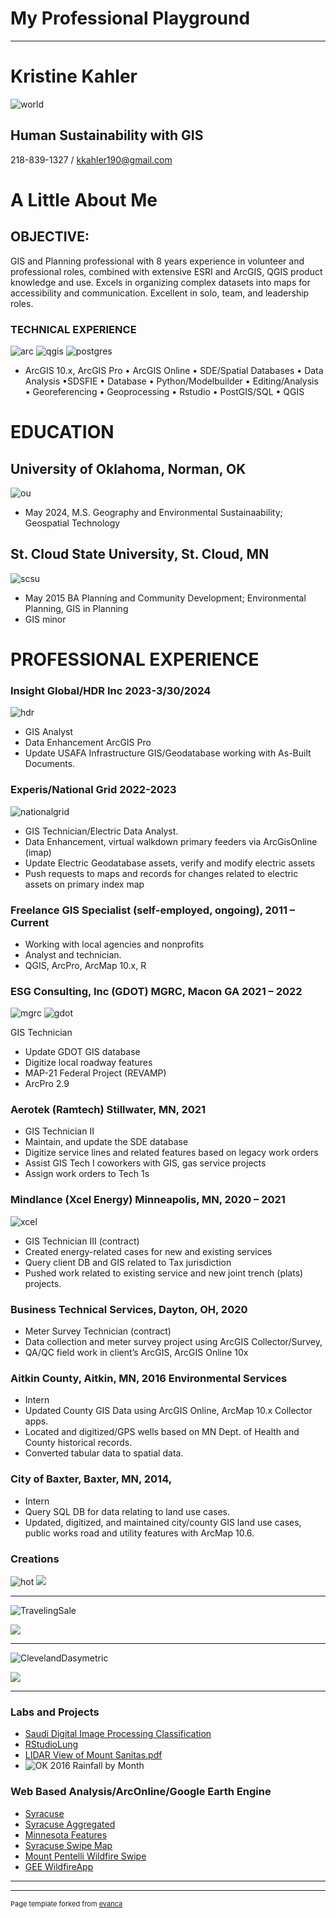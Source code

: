 # My Professional Playground

---
# Kristine Kahler 
![world](https://github.com/KristineMK72/Kristine-Kahler/assets/124746855/65d62dde-6aaf-4350-9f64-972785d631eb)
## Human Sustainability with GIS 
218-839-1327 / kkahler190@gmail.com

# A Little About Me
## OBJECTIVE: 
GIS and Planning professional with 8 years experience in volunteer and professional roles, combined with extensive ESRI and ArcGIS, QGIS product knowledge and use. Excels in organizing complex datasets into maps for accessibility and communication. Excellent in solo, team, and leadership roles. 
### TECHNICAL EXPERIENCE
![arc](https://github.com/KristineMK72/Kristine-Kahler/assets/124746855/62d95c9a-9144-4625-8568-7cd29255ff09)
![qgis](https://github.com/KristineMK72/Kristine-Kahler/assets/124746855/b19b5e50-4048-4174-8e77-b744c9ebfe89)
![postgres](https://github.com/KristineMK72/Kristine-Kahler/assets/124746855/7b1f7948-2286-4212-b889-b12e8e22ea17)
- ArcGIS 10.x, ArcGIS Pro • ArcGIS Online • SDE/Spatial Databases • Data Analysis •SDSFIE • Database • Python/Modelbuilder • Editing/Analysis • Georeferencing • Geoprocessing • Rstudio • PostGIS/SQL • QGIS

# EDUCATION 
## University of Oklahoma, Norman, OK 
![ou](https://github.com/KristineMK72/Kristine-Kahler/assets/124746855/0afbaaab-ad9c-409f-bc20-7be2da34eb59)
- May 2024, M.S. Geography and Environmental Sustainaability; Geospatial Technology


 ## St. Cloud State University, St. Cloud, MN
 ![scsu](https://github.com/KristineMK72/Kristine-Kahler/assets/124746855/6ab5503b-23e3-44fe-86f0-d7ea3f4c338f)
- May 2015 BA Planning and Community Development; Environmental Planning, GIS in Planning
- GIS minor
 
# PROFESSIONAL EXPERIENCE
###  Insight Global/HDR Inc 2023-3/30/2024
![hdr](https://github.com/KristineMK72/Kristine-Kahler/assets/124746855/977d2a35-10e1-45cf-8ba4-78f7803e6ff7)
- GIS Analyst
- Data Enhancement ArcGIS Pro 
- Update USAFA Infrastructure GIS/Geodatabase working with As-Built Documents. 

###  Experis/National Grid 2022-2023
![nationalgrid](https://github.com/KristineMK72/Kristine-Kahler/assets/124746855/222e31e0-8607-4849-a666-9c2277ad3857)
- GIS Technician/Electric Data Analyst. 
- Data Enhancement, virtual walkdown primary feeders via ArcGisOnline (imap)
- Update Electric Geodatabase assets, verify and modify electric assets  
- Push requests to maps and records for changes related to electric assets on primary index map
  
###  Freelance GIS Specialist (self-employed, ongoing), 2011 – Current 
- Working with local agencies and nonprofits
- Analyst and technician.
- QGIS, ArcPro, ArcMap 10.x, R
  
###  ESG Consulting, Inc (GDOT) MGRC, Macon GA 2021 – 2022
![mgrc](https://github.com/KristineMK72/Kristine-Kahler/assets/124746855/a2f38414-1596-4135-82e9-7820dc788bd3)
![gdot](https://github.com/KristineMK72/Kristine-Kahler/assets/124746855/894018c7-ef4a-4a64-a187-c5b544787ea5)

 GIS Technician 
 - Update GDOT GIS database
 - Digitize local roadway features
 - MAP-21 Federal Project (REVAMP)
 - ArcPro 2.9
   
###  Aerotek (Ramtech) Stillwater, MN, 2021 
- GIS Technician II 
- Maintain, and update the SDE database
- Digitize service lines and related features based on legacy work orders
- Assist GIS Tech I coworkers with GIS, gas service projects
- Assign work orders to Tech 1s
   
###  Mindlance (Xcel Energy) Minneapolis, MN, 2020 – 2021 
![xcel](https://github.com/KristineMK72/Kristine-Kahler/assets/124746855/2ab4a746-25ec-4c0b-9e54-67a742535718)
- GIS Technician III (contract) 
- Created energy-related cases for new and existing services
- Query client DB and GIS related to Tax jurisdiction
- Pushed work related to existing service and new joint trench (plats) projects.

###  Business Technical Services, Dayton, OH, 2020 
- Meter Survey Technician (contract) 
-  Data collection and meter survey project using ArcGIS Collector/Survey,
-  QA/QC field work in client’s ArcGIS, ArcGIS Online 10x
  
### Aitkin County, Aitkin, MN, 2016 Environmental Services
- Intern 
- Updated County GIS Data using ArcGIS Online, ArcMap 10.x Collector apps.
- Located and digitized/GPS wells based on MN Dept. of Health and County historical records.
- Converted tabular data to spatial data.

### City of Baxter, Baxter, MN, 2014, 
- Intern 
- Query SQL DB for data relating to land use cases.
- Updated, digitized, and maintained city/county GIS land use cases, public works road and utility features with ArcMap 10.6.

### Creations 

![hot](https://github.com/KristineMK72/Kristine-Kahler/assets/124746855/b469b96a-38c6-41f5-88db-9c114b3e15ce)
<img src="images/dummy_thumbnail.jpg?raw=true"/>

---
![TravelingSale](https://github.com/KristineMK72/Kristine-Kahler/assets/124746855/ff250a1f-b842-4de8-b7da-8acb67d4c2d1)

<img src="images/dummy_thumbnail.jpg?raw=true"/>

---
![ClevelandDasymetric](https://github.com/KristineMK72/Kristine-Kahler/assets/124746855/168d9ef3-8768-4d4e-9cad-d3fcf4942a4a)

<img src="images/dummy_thumbnail.jpg?raw=true"/>

---
### Labs and Projects 

- [Saudi Digital Image Processing Classification](https://github.com/KristineMK72/Kristine-Kahler/files/14337745/SaudiLab.pdf)
- [RStudioLung](https://github.com/KristineMK72/Kristine-Kahler/files/14338308/KKahlerPennLungCancer.pdf)
- [LIDAR View of Mount Sanitas.pdf](https://github.com/KristineMK72/Kristine-Kahler/files/14338487/LIDAR.View.of.Mount.Sanitas.pdf)
- ![OK 2016 Rainfall by Month](https://github.com/KristineMK72/Kristine-Kahler/assets/124746855/5f5816a4-0292-459c-8dea-0c42e1abbacc)
  
### Web Based Analysis/ArcOnline/Google Earth Engine

- [Syracuse](https://arcg.is/1vmTCa)
- [Syracuse Aggregated](https://arcg.is/19bT400)
- [Minnesota Features](https://arcg.is/1Of1Ln)
- [Syracuse Swipe Map](https://arcg.is/1HX1PD0)
- [Mount Pentelli Wildfire Swipe](https://code.earthengine.google.com/5871d7b35cb00de014be52ccad410788)
- [GEE WildfireApp](https://code.earthengine.google.com/5871d7b35cb00de014be52ccad410788#)

  
---




---
<p style="font-size:11px">Page template forked from <a href="https://github.com/evanca/quick-portfolio">evanca</a></p>
<!-- Remove above link if you don't want to attibute -->
